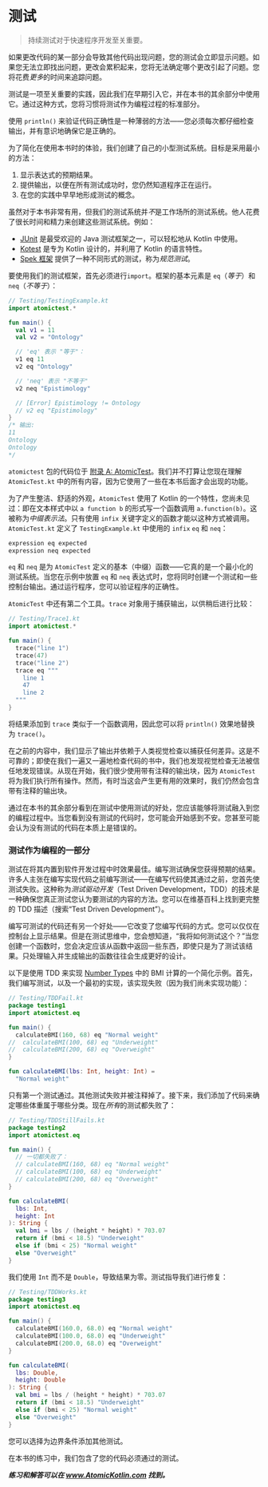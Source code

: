 # 测试

> 持续测试对于快速程序开发至关重要。

如果更改代码的某一部分会导致其他代码出现问题，您的测试会立即显示问题。如果您无法立即找出问题，更改会累积起来，您将无法确定哪个更改引起了问题。您将花费*更多*的时间来追踪问题。

测试是一项至关重要的实践，因此我们在早期引入它，并在本书的其余部分中使用它。通过这种方式，您将习惯将测试作为编程过程的标准部分。

使用 `println()` 来验证代码正确性是一种薄弱的方法——您必须每次都仔细检查输出，并有意识地确保它是正确的。

为了简化在使用本书时的体验，我们创建了自己的小型测试系统。目标是采用最小的方法：

1. 显示表达式的预期结果。
2. 提供输出，以便在所有测试成功时，您仍然知道程序正在运行。
3. 在您的实践中早早地形成测试的概念。

虽然对于本书非常有用，但我们的测试系统并*不*是工作场所的测试系统。他人花费了很长时间和精力来创建这些测试系统。例如：

- [JUnit](https://junit.org) 是最受欢迎的 Java 测试框架之一，可以轻松地从 Kotlin 中使用。
- [Kotest](https://github.com/kotest/kotest) 是专为 Kotlin 设计的，并利用了 Kotlin 的语言特性。
- [Spek 框架](https://spekframework.org/) 提供了一种不同形式的测试，称为*规范测试*。

要使用我们的测试框架，首先必须进行`import`。框架的基本元素是 `eq`（*等于*）和 `neq`（*不等于*）：

```kotlin
// Testing/TestingExample.kt
import atomictest.*

fun main() {
  val v1 = 11
  val v2 = "Ontology"

  // 'eq' 表示 "等于"：
  v1 eq 11
  v2 eq "Ontology"

  // 'neq' 表示 "不等于"
  v2 neq "Epistimology"

  // [Error] Epistimology != Ontology
  // v2 eq "Epistimology"
}
/* 输出:
11
Ontology
Ontology
*/
```

`atomictest` 包的代码位于 [附录 A: AtomicTest](appendix-a.md)。我们并不打算让您现在理解 `AtomicTest.kt` 中的所有内容，因为它使用了一些在本书后面才会出现的功能。

为了产生整洁、舒适的外观，`AtomicTest` 使用了 Kotlin 的一个特性，您尚未见过：即在文本样式中以 `a function b` 的形式写一个函数调用 `a.function(b)`。这被称为*中缀表示法*。只有使用 `infix` 关键字定义的函数才能以这种方式被调用。`AtomicTest.kt` 定义了 `TestingExample.kt` 中使用的 `infix` `eq` 和 `neq`：

```kotlin
expression eq expected
expression neq expected
```

`eq` 和 `neq` 是为 `AtomicTest` 定义的基本（中缀）函数——它真的是一个最小化的测试系统。当您在示例中放置 `eq` 和 `neq` 表达式时，您将同时创建一个测试和一些控制台输出。通过运行程序，您可以验证程序的正确性。

`AtomicTest` 中还有第二个工具。`trace` 对象用于捕获输出，以供稍后进行比较：

```kotlin
// Testing/Trace1.kt
import atomictest.*

fun main() {
  trace("line 1")
  trace(47)
  trace("line 2")
  trace eq """
    line 1
    47
    line 2
  """
}
```

将结果添加到 `trace` 类似于一个函数调用，因此您可以将 `println()` 效果地替换为 `trace()`。

在之前的内容中，我们显示了输出并依赖于人类视觉检查以捕获任何差异。这是不可靠的；即使在我们一遍又一遍地检查代码的书中，我们也发现视觉检查无法被信任地发现错误。从现在开始，我们很少使用带有注释的输出块，因为 `AtomicTest` 将为我们执行所有操作。然而，有时当这会产生更有用的效果时，我们仍然会包含带有注释的输出块。

通过在本书的其余部分看到在测试中使用测试的好处，您应该能够将测试融入到您的编程过程中。当您看到没有测试的代码时，您可能会开始感到不安。您甚至可能会认为没有测试的代码在本质上是错误的。

### 测试作为编程的一部分

测试在将其内置到软件开发过程中时效果最佳。编写测试确保您获得预期的结果。许多人主张在编写实现代码之前编写测试——在编写代码使其通过之前，您首先使测试失败。这种称为*测试驱动开发*（Test Driven Development，TDD）的技术是一种确保您真正测试您认为要测试的内容的方法。您可以在维基百科上找到更完整的 TDD 描述（搜索“Test Driven Development”）。

编写可测试的代码还有另一个好处——它改变了您编写代码的方式。您可以仅仅在控制台上显示结果。但是在测试思维中，您会想知道，“我将如何测试这个？”当您创建一个函数时，您会决定应该从函数中返回一些东西，即使只是为了测试该结果。只处理输入并生成输出的函数往往会生成更好的设计。

以下是使用 TDD 来实现 [Number Types](se01-ch09.md) 中的 BMI 计算的一个简化示例。首先，我们编写测试，以及一个最初的实现，该实现失败（因为我们尚未实现功能）：

```kotlin
// Testing/TDDFail.kt
package testing1
import atomictest.eq

fun main() {
  calculateBMI(160, 68) eq "Normal weight"
//  calculateBMI(100, 68) eq "Underweight"
//  calculateBMI(200, 68) eq "Overweight"
}

fun calculateBMI(lbs: Int, height: Int) =
  "Normal weight"
```

只有第一个测试通过。其他测试失败并被注释掉了。接下来，我们添加了代码来确定哪些体重属于哪些分类。现在*所有*的测试都失败了：

```kotlin
// Testing/TDDStillFails.kt
package testing2
import atomictest.eq

fun main() {
  // 一切都失败了：
  // calculateBMI(160, 68) eq "Normal weight"
  // calculateBMI(100, 68) eq "Underweight"
  // calculateBMI(200, 68) eq "Overweight"
}

fun calculateBMI(
  lbs: Int,
  height: Int
): String {
  val bmi = lbs / (height * height) * 703.07
  return if (bmi < 18.5) "Underweight"
  else if (bmi < 25) "Normal weight"
  else "Overweight"
}
```

我们使用 `Int` 而不是 `Double`，导致结果为零。测试指导我们进行修复：

```kotlin
// Testing/TDDWorks.kt
package testing3
import atomictest.eq

fun main() {
  calculateBMI(160.0, 68.0) eq "Normal weight"
  calculateBMI(100.0, 68.0) eq "Underweight"
  calculateBMI(200.0, 68.0) eq "Overweight"
}

fun calculateBMI(
  lbs: Double,
  height: Double
): String {
  val bmi = lbs / (height * height) * 703.07
  return if (bmi < 18.5) "Underweight"
  else if (bmi < 25) "Normal weight"
  else "Overweight"
}
```

您可以选择为边界条件添加其他测试。

在本书的练习中，我们包含了您的代码必须通过的测试。

***练习和解答可以在 www.AtomicKotlin.com 找到。***
